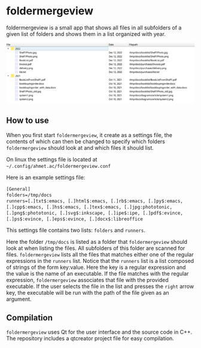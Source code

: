# foldermergeview
foldermergeview is a small app that shows all files in all subfolders of a given list of folders and shows them in a list organized with year. 

![screenshot](screenshot.png)

## How to use
When you first start `foldermergeview`, it create as a settings file, the contents of which can then be changed to specify which folders `foldermergeview` should look at and which files it should list. 

On linux the settings file is located at `~/.config/ahmet.ac/foldermergeview.conf`

Here is an example settings file:

~~~
[General]
folders=/tmp/docs
runners=[.]txt$:emacs, [.]html$:emacs, [.]rb$:emacs, [.]py$:emacs, [.]cpp$:emacs, [.]hs$:emacs, [.]tex$:emacs, [.]jpg:phototonic, [.]png$:phototonic, [.]svg$:inkscape, [.]ipe$:ipe, [.]pdf$:evince, [.]ps$:evince, [.]eps$:evince, [.]docx$:libreoffice
~~~

This settings file contains two lists: `folders` and `runners`. 

Here the folder `/tmp/docs` is listed as a folder that `foldermergeview` should look at when listing the files. All subfolders of this folder are scanned for files. `foldermergeview` lists all the files that matches either one of the regular expressions in the `runners` list. Notice that the `runners` list is a list composed of strings of the form key:value. Here the key is a regular expression and the value is the name of an executable. If the file matches with the regular expression, `foldermergeview` associates that file with the provided executable. If the user selects the file in the list and presses the `right` arrow key, the executable will be run with the path of the file given as an argument.

## Compilation

`foldermergeview` uses Qt for the user interface and the source code in C++. The repository includes a qtcreator project file for easy compilation.    
